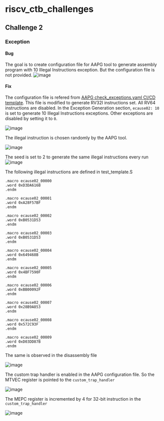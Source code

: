 # riscv_ctb_challenges
## Challenge 2
### Exception
#### Bug
The goal is to create configuration file for AAPG tool to generate assembly program with 10 Illegal Instructions exception. But the configuration file is not provided.
![image](https://github.com/vyomasystems-lab/riscv-ctb-challenge-SureshKarthik/assets/7915301/34cad288-a84d-416e-b014-3e8617f1d2e1)

#### Fix
The configuration file is refered from [AAPG check_exceptions.yaml CI/CD template](https://gitlab.com/shaktiproject/tools/aapg/-/raw/master/tests/ci_cd_templates/check_exceptions.yaml). This file is modified to generate RV32I instructions set. All RV64 instructions are disabled. In the Exception Generation section, `ecause02: 10` is set to generate 10 Illegal Instructions exceptions. Other exceptions are disabled by setting it to `0`.

![image](https://github.com/vyomasystems-lab/riscv-ctb-challenge-SureshKarthik/assets/7915301/d782f1d2-452f-4056-8876-9dafe9059df9)

The illegal instruction is chosen randomly by the AAPG tool.

![image](https://github.com/vyomasystems-lab/riscv-ctb-challenge-SureshKarthik/assets/7915301/509c35f6-09b4-47b3-aab5-ba09572fce64)

The seed is set to 2 to generate the same illegal instructions every run
![image](https://github.com/vyomasystems-lab/riscv-ctb-challenge-SureshKarthik/assets/7915301/60454524-3021-47ae-8447-c64e24eb62ff)


The following illegal instructions are defined in test_template.S
```
.macro ecause02_00000
.word 0xD3DA616B
.endm
      
.macro ecause02_00001
.word 0xA28F57BF
.endm
      
.macro ecause02_00002
.word 0xB0531D53
.endm
      
.macro ecause02_00003
.word 0xB0531D53
.endm
      
.macro ecause02_00004
.word 0x649468B
.endm
      
.macro ecause02_00005
.word 0x4BF7590F
.endm
      
.macro ecause02_00006
.word 0xBB00092F
.endm
      
.macro ecause02_00007
.word 0x28B9A853
.endm
      
.macro ecause02_00008
.word 0x572C93F
.endm
      
.macro ecause02_00009
.word 0xD03DD87B
.endm
```

The same is observed in the disassembly file

![image](https://github.com/vyomasystems-lab/riscv-ctb-challenge-SureshKarthik/assets/7915301/a992f697-4a74-4438-a49c-0f1af8e2e784)

The custom trap handler is enabled in the AAPG configuration file. So the MTVEC register is pointed to the `custom_trap_handler`

![image](https://github.com/vyomasystems-lab/riscv-ctb-challenge-SureshKarthik/assets/7915301/bd98877c-66d1-407d-a649-276b79f91790)

The MEPC register is incremented by 4 for 32-bit instruction in the `custom_trap_handler`

![image](https://github.com/vyomasystems-lab/riscv-ctb-challenge-SureshKarthik/assets/7915301/ea07e333-8631-4cdd-9735-edb3b6275140)
